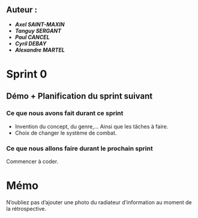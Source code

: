 ## Auteur :
- ***Axel SAINT-MAXIN***
- ***Tanguy SERGANT***
- ***Paul CANCEL***
- ***Cyril DEBAY***
- ***Alexandre MARTEL***

# Sprint 0

## Démo + Planification du sprint suivant

### Ce que nous avons fait durant ce sprint
- Invention du concept, du genre,... Ainsi que les tâches à faire.
- Choix de changer le système de combat.

### Ce que nous allons faire durant le prochain sprint
Commencer à coder. 

# Mémo
N’oubliez pas d’ajouter une photo du radiateur d’information au moment de la rétrospective.



